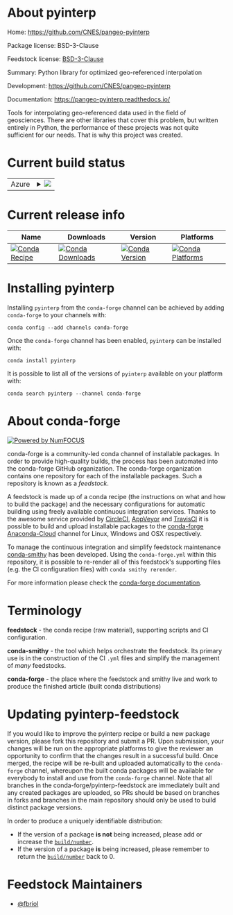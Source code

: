 About pyinterp
==============

Home: https://github.com/CNES/pangeo-pyinterp

Package license: BSD-3-Clause

Feedstock license: [BSD-3-Clause](https://github.com/conda-forge/pyinterp-feedstock/blob/master/LICENSE.txt)

Summary: Python library for optimized geo-referenced interpolation

Development: https://github.com/CNES/pangeo-pyinterp

Documentation: https://pangeo-pyinterp.readthedocs.io/

Tools for interpolating geo-referenced data used in the field of
geosciences. There are other libraries that cover this problem, but written
entirely in Python, the performance of these projects was not quite
sufficient for our needs. That is why this project was created.


Current build status
====================


<table>
    
  <tr>
    <td>Azure</td>
    <td>
      <details>
        <summary>
          <a href="https://dev.azure.com/conda-forge/feedstock-builds/_build/latest?definitionId=7861&branchName=master">
            <img src="https://dev.azure.com/conda-forge/feedstock-builds/_apis/build/status/pyinterp-feedstock?branchName=master">
          </a>
        </summary>
        <table>
          <thead><tr><th>Variant</th><th>Status</th></tr></thead>
          <tbody><tr>
              <td>linux_64_blasmklboost_cpp1.72.0numpy1.16python3.6.____cpython</td>
              <td>
                <a href="https://dev.azure.com/conda-forge/feedstock-builds/_build/latest?definitionId=7861&branchName=master">
                  <img src="https://dev.azure.com/conda-forge/feedstock-builds/_apis/build/status/pyinterp-feedstock?branchName=master&jobName=linux&configuration=linux_64_blasmklboost_cpp1.72.0numpy1.16python3.6.____cpython" alt="variant">
                </a>
              </td>
            </tr><tr>
              <td>linux_64_blasmklboost_cpp1.72.0numpy1.16python3.7.____cpython</td>
              <td>
                <a href="https://dev.azure.com/conda-forge/feedstock-builds/_build/latest?definitionId=7861&branchName=master">
                  <img src="https://dev.azure.com/conda-forge/feedstock-builds/_apis/build/status/pyinterp-feedstock?branchName=master&jobName=linux&configuration=linux_64_blasmklboost_cpp1.72.0numpy1.16python3.7.____cpython" alt="variant">
                </a>
              </td>
            </tr><tr>
              <td>linux_64_blasmklboost_cpp1.72.0numpy1.16python3.8.____cpython</td>
              <td>
                <a href="https://dev.azure.com/conda-forge/feedstock-builds/_build/latest?definitionId=7861&branchName=master">
                  <img src="https://dev.azure.com/conda-forge/feedstock-builds/_apis/build/status/pyinterp-feedstock?branchName=master&jobName=linux&configuration=linux_64_blasmklboost_cpp1.72.0numpy1.16python3.8.____cpython" alt="variant">
                </a>
              </td>
            </tr><tr>
              <td>linux_64_blasmklboost_cpp1.72.0numpy1.19python3.9.____cpython</td>
              <td>
                <a href="https://dev.azure.com/conda-forge/feedstock-builds/_build/latest?definitionId=7861&branchName=master">
                  <img src="https://dev.azure.com/conda-forge/feedstock-builds/_apis/build/status/pyinterp-feedstock?branchName=master&jobName=linux&configuration=linux_64_blasmklboost_cpp1.72.0numpy1.19python3.9.____cpython" alt="variant">
                </a>
              </td>
            </tr><tr>
              <td>linux_64_blasmklboost_cpp1.74.0numpy1.16python3.6.____cpython</td>
              <td>
                <a href="https://dev.azure.com/conda-forge/feedstock-builds/_build/latest?definitionId=7861&branchName=master">
                  <img src="https://dev.azure.com/conda-forge/feedstock-builds/_apis/build/status/pyinterp-feedstock?branchName=master&jobName=linux&configuration=linux_64_blasmklboost_cpp1.74.0numpy1.16python3.6.____cpython" alt="variant">
                </a>
              </td>
            </tr><tr>
              <td>linux_64_blasmklboost_cpp1.74.0numpy1.16python3.7.____cpython</td>
              <td>
                <a href="https://dev.azure.com/conda-forge/feedstock-builds/_build/latest?definitionId=7861&branchName=master">
                  <img src="https://dev.azure.com/conda-forge/feedstock-builds/_apis/build/status/pyinterp-feedstock?branchName=master&jobName=linux&configuration=linux_64_blasmklboost_cpp1.74.0numpy1.16python3.7.____cpython" alt="variant">
                </a>
              </td>
            </tr><tr>
              <td>linux_64_blasmklboost_cpp1.74.0numpy1.16python3.8.____cpython</td>
              <td>
                <a href="https://dev.azure.com/conda-forge/feedstock-builds/_build/latest?definitionId=7861&branchName=master">
                  <img src="https://dev.azure.com/conda-forge/feedstock-builds/_apis/build/status/pyinterp-feedstock?branchName=master&jobName=linux&configuration=linux_64_blasmklboost_cpp1.74.0numpy1.16python3.8.____cpython" alt="variant">
                </a>
              </td>
            </tr><tr>
              <td>linux_64_blasmklboost_cpp1.74.0numpy1.19python3.9.____cpython</td>
              <td>
                <a href="https://dev.azure.com/conda-forge/feedstock-builds/_build/latest?definitionId=7861&branchName=master">
                  <img src="https://dev.azure.com/conda-forge/feedstock-builds/_apis/build/status/pyinterp-feedstock?branchName=master&jobName=linux&configuration=linux_64_blasmklboost_cpp1.74.0numpy1.19python3.9.____cpython" alt="variant">
                </a>
              </td>
            </tr><tr>
              <td>linux_64_blasopenblasboost_cpp1.72.0numpy1.16python3.6.____cpython</td>
              <td>
                <a href="https://dev.azure.com/conda-forge/feedstock-builds/_build/latest?definitionId=7861&branchName=master">
                  <img src="https://dev.azure.com/conda-forge/feedstock-builds/_apis/build/status/pyinterp-feedstock?branchName=master&jobName=linux&configuration=linux_64_blasopenblasboost_cpp1.72.0numpy1.16python3.6.____cpython" alt="variant">
                </a>
              </td>
            </tr><tr>
              <td>linux_64_blasopenblasboost_cpp1.72.0numpy1.16python3.7.____cpython</td>
              <td>
                <a href="https://dev.azure.com/conda-forge/feedstock-builds/_build/latest?definitionId=7861&branchName=master">
                  <img src="https://dev.azure.com/conda-forge/feedstock-builds/_apis/build/status/pyinterp-feedstock?branchName=master&jobName=linux&configuration=linux_64_blasopenblasboost_cpp1.72.0numpy1.16python3.7.____cpython" alt="variant">
                </a>
              </td>
            </tr><tr>
              <td>linux_64_blasopenblasboost_cpp1.72.0numpy1.16python3.8.____cpython</td>
              <td>
                <a href="https://dev.azure.com/conda-forge/feedstock-builds/_build/latest?definitionId=7861&branchName=master">
                  <img src="https://dev.azure.com/conda-forge/feedstock-builds/_apis/build/status/pyinterp-feedstock?branchName=master&jobName=linux&configuration=linux_64_blasopenblasboost_cpp1.72.0numpy1.16python3.8.____cpython" alt="variant">
                </a>
              </td>
            </tr><tr>
              <td>linux_64_blasopenblasboost_cpp1.72.0numpy1.19python3.9.____cpython</td>
              <td>
                <a href="https://dev.azure.com/conda-forge/feedstock-builds/_build/latest?definitionId=7861&branchName=master">
                  <img src="https://dev.azure.com/conda-forge/feedstock-builds/_apis/build/status/pyinterp-feedstock?branchName=master&jobName=linux&configuration=linux_64_blasopenblasboost_cpp1.72.0numpy1.19python3.9.____cpython" alt="variant">
                </a>
              </td>
            </tr><tr>
              <td>linux_64_blasopenblasboost_cpp1.74.0numpy1.16python3.6.____cpython</td>
              <td>
                <a href="https://dev.azure.com/conda-forge/feedstock-builds/_build/latest?definitionId=7861&branchName=master">
                  <img src="https://dev.azure.com/conda-forge/feedstock-builds/_apis/build/status/pyinterp-feedstock?branchName=master&jobName=linux&configuration=linux_64_blasopenblasboost_cpp1.74.0numpy1.16python3.6.____cpython" alt="variant">
                </a>
              </td>
            </tr><tr>
              <td>linux_64_blasopenblasboost_cpp1.74.0numpy1.16python3.7.____cpython</td>
              <td>
                <a href="https://dev.azure.com/conda-forge/feedstock-builds/_build/latest?definitionId=7861&branchName=master">
                  <img src="https://dev.azure.com/conda-forge/feedstock-builds/_apis/build/status/pyinterp-feedstock?branchName=master&jobName=linux&configuration=linux_64_blasopenblasboost_cpp1.74.0numpy1.16python3.7.____cpython" alt="variant">
                </a>
              </td>
            </tr><tr>
              <td>linux_64_blasopenblasboost_cpp1.74.0numpy1.16python3.8.____cpython</td>
              <td>
                <a href="https://dev.azure.com/conda-forge/feedstock-builds/_build/latest?definitionId=7861&branchName=master">
                  <img src="https://dev.azure.com/conda-forge/feedstock-builds/_apis/build/status/pyinterp-feedstock?branchName=master&jobName=linux&configuration=linux_64_blasopenblasboost_cpp1.74.0numpy1.16python3.8.____cpython" alt="variant">
                </a>
              </td>
            </tr><tr>
              <td>linux_64_blasopenblasboost_cpp1.74.0numpy1.19python3.9.____cpython</td>
              <td>
                <a href="https://dev.azure.com/conda-forge/feedstock-builds/_build/latest?definitionId=7861&branchName=master">
                  <img src="https://dev.azure.com/conda-forge/feedstock-builds/_apis/build/status/pyinterp-feedstock?branchName=master&jobName=linux&configuration=linux_64_blasopenblasboost_cpp1.74.0numpy1.19python3.9.____cpython" alt="variant">
                </a>
              </td>
            </tr><tr>
              <td>osx_64_blasmklboost_cpp1.72.0numpy1.16python3.6.____cpython</td>
              <td>
                <a href="https://dev.azure.com/conda-forge/feedstock-builds/_build/latest?definitionId=7861&branchName=master">
                  <img src="https://dev.azure.com/conda-forge/feedstock-builds/_apis/build/status/pyinterp-feedstock?branchName=master&jobName=osx&configuration=osx_64_blasmklboost_cpp1.72.0numpy1.16python3.6.____cpython" alt="variant">
                </a>
              </td>
            </tr><tr>
              <td>osx_64_blasmklboost_cpp1.72.0numpy1.16python3.7.____cpython</td>
              <td>
                <a href="https://dev.azure.com/conda-forge/feedstock-builds/_build/latest?definitionId=7861&branchName=master">
                  <img src="https://dev.azure.com/conda-forge/feedstock-builds/_apis/build/status/pyinterp-feedstock?branchName=master&jobName=osx&configuration=osx_64_blasmklboost_cpp1.72.0numpy1.16python3.7.____cpython" alt="variant">
                </a>
              </td>
            </tr><tr>
              <td>osx_64_blasmklboost_cpp1.72.0numpy1.16python3.8.____cpython</td>
              <td>
                <a href="https://dev.azure.com/conda-forge/feedstock-builds/_build/latest?definitionId=7861&branchName=master">
                  <img src="https://dev.azure.com/conda-forge/feedstock-builds/_apis/build/status/pyinterp-feedstock?branchName=master&jobName=osx&configuration=osx_64_blasmklboost_cpp1.72.0numpy1.16python3.8.____cpython" alt="variant">
                </a>
              </td>
            </tr><tr>
              <td>osx_64_blasmklboost_cpp1.72.0numpy1.19python3.9.____cpython</td>
              <td>
                <a href="https://dev.azure.com/conda-forge/feedstock-builds/_build/latest?definitionId=7861&branchName=master">
                  <img src="https://dev.azure.com/conda-forge/feedstock-builds/_apis/build/status/pyinterp-feedstock?branchName=master&jobName=osx&configuration=osx_64_blasmklboost_cpp1.72.0numpy1.19python3.9.____cpython" alt="variant">
                </a>
              </td>
            </tr><tr>
              <td>osx_64_blasmklboost_cpp1.74.0numpy1.16python3.6.____cpython</td>
              <td>
                <a href="https://dev.azure.com/conda-forge/feedstock-builds/_build/latest?definitionId=7861&branchName=master">
                  <img src="https://dev.azure.com/conda-forge/feedstock-builds/_apis/build/status/pyinterp-feedstock?branchName=master&jobName=osx&configuration=osx_64_blasmklboost_cpp1.74.0numpy1.16python3.6.____cpython" alt="variant">
                </a>
              </td>
            </tr><tr>
              <td>osx_64_blasmklboost_cpp1.74.0numpy1.16python3.7.____cpython</td>
              <td>
                <a href="https://dev.azure.com/conda-forge/feedstock-builds/_build/latest?definitionId=7861&branchName=master">
                  <img src="https://dev.azure.com/conda-forge/feedstock-builds/_apis/build/status/pyinterp-feedstock?branchName=master&jobName=osx&configuration=osx_64_blasmklboost_cpp1.74.0numpy1.16python3.7.____cpython" alt="variant">
                </a>
              </td>
            </tr><tr>
              <td>osx_64_blasmklboost_cpp1.74.0numpy1.16python3.8.____cpython</td>
              <td>
                <a href="https://dev.azure.com/conda-forge/feedstock-builds/_build/latest?definitionId=7861&branchName=master">
                  <img src="https://dev.azure.com/conda-forge/feedstock-builds/_apis/build/status/pyinterp-feedstock?branchName=master&jobName=osx&configuration=osx_64_blasmklboost_cpp1.74.0numpy1.16python3.8.____cpython" alt="variant">
                </a>
              </td>
            </tr><tr>
              <td>osx_64_blasmklboost_cpp1.74.0numpy1.19python3.9.____cpython</td>
              <td>
                <a href="https://dev.azure.com/conda-forge/feedstock-builds/_build/latest?definitionId=7861&branchName=master">
                  <img src="https://dev.azure.com/conda-forge/feedstock-builds/_apis/build/status/pyinterp-feedstock?branchName=master&jobName=osx&configuration=osx_64_blasmklboost_cpp1.74.0numpy1.19python3.9.____cpython" alt="variant">
                </a>
              </td>
            </tr><tr>
              <td>osx_64_blasopenblasboost_cpp1.72.0numpy1.16python3.6.____cpython</td>
              <td>
                <a href="https://dev.azure.com/conda-forge/feedstock-builds/_build/latest?definitionId=7861&branchName=master">
                  <img src="https://dev.azure.com/conda-forge/feedstock-builds/_apis/build/status/pyinterp-feedstock?branchName=master&jobName=osx&configuration=osx_64_blasopenblasboost_cpp1.72.0numpy1.16python3.6.____cpython" alt="variant">
                </a>
              </td>
            </tr><tr>
              <td>osx_64_blasopenblasboost_cpp1.72.0numpy1.16python3.7.____cpython</td>
              <td>
                <a href="https://dev.azure.com/conda-forge/feedstock-builds/_build/latest?definitionId=7861&branchName=master">
                  <img src="https://dev.azure.com/conda-forge/feedstock-builds/_apis/build/status/pyinterp-feedstock?branchName=master&jobName=osx&configuration=osx_64_blasopenblasboost_cpp1.72.0numpy1.16python3.7.____cpython" alt="variant">
                </a>
              </td>
            </tr><tr>
              <td>osx_64_blasopenblasboost_cpp1.72.0numpy1.16python3.8.____cpython</td>
              <td>
                <a href="https://dev.azure.com/conda-forge/feedstock-builds/_build/latest?definitionId=7861&branchName=master">
                  <img src="https://dev.azure.com/conda-forge/feedstock-builds/_apis/build/status/pyinterp-feedstock?branchName=master&jobName=osx&configuration=osx_64_blasopenblasboost_cpp1.72.0numpy1.16python3.8.____cpython" alt="variant">
                </a>
              </td>
            </tr><tr>
              <td>osx_64_blasopenblasboost_cpp1.72.0numpy1.19python3.9.____cpython</td>
              <td>
                <a href="https://dev.azure.com/conda-forge/feedstock-builds/_build/latest?definitionId=7861&branchName=master">
                  <img src="https://dev.azure.com/conda-forge/feedstock-builds/_apis/build/status/pyinterp-feedstock?branchName=master&jobName=osx&configuration=osx_64_blasopenblasboost_cpp1.72.0numpy1.19python3.9.____cpython" alt="variant">
                </a>
              </td>
            </tr><tr>
              <td>osx_64_blasopenblasboost_cpp1.74.0numpy1.16python3.6.____cpython</td>
              <td>
                <a href="https://dev.azure.com/conda-forge/feedstock-builds/_build/latest?definitionId=7861&branchName=master">
                  <img src="https://dev.azure.com/conda-forge/feedstock-builds/_apis/build/status/pyinterp-feedstock?branchName=master&jobName=osx&configuration=osx_64_blasopenblasboost_cpp1.74.0numpy1.16python3.6.____cpython" alt="variant">
                </a>
              </td>
            </tr><tr>
              <td>osx_64_blasopenblasboost_cpp1.74.0numpy1.16python3.7.____cpython</td>
              <td>
                <a href="https://dev.azure.com/conda-forge/feedstock-builds/_build/latest?definitionId=7861&branchName=master">
                  <img src="https://dev.azure.com/conda-forge/feedstock-builds/_apis/build/status/pyinterp-feedstock?branchName=master&jobName=osx&configuration=osx_64_blasopenblasboost_cpp1.74.0numpy1.16python3.7.____cpython" alt="variant">
                </a>
              </td>
            </tr><tr>
              <td>osx_64_blasopenblasboost_cpp1.74.0numpy1.16python3.8.____cpython</td>
              <td>
                <a href="https://dev.azure.com/conda-forge/feedstock-builds/_build/latest?definitionId=7861&branchName=master">
                  <img src="https://dev.azure.com/conda-forge/feedstock-builds/_apis/build/status/pyinterp-feedstock?branchName=master&jobName=osx&configuration=osx_64_blasopenblasboost_cpp1.74.0numpy1.16python3.8.____cpython" alt="variant">
                </a>
              </td>
            </tr><tr>
              <td>osx_64_blasopenblasboost_cpp1.74.0numpy1.19python3.9.____cpython</td>
              <td>
                <a href="https://dev.azure.com/conda-forge/feedstock-builds/_build/latest?definitionId=7861&branchName=master">
                  <img src="https://dev.azure.com/conda-forge/feedstock-builds/_apis/build/status/pyinterp-feedstock?branchName=master&jobName=osx&configuration=osx_64_blasopenblasboost_cpp1.74.0numpy1.19python3.9.____cpython" alt="variant">
                </a>
              </td>
            </tr><tr>
              <td>win_64_blasmklboost_cpp1.72.0numpy1.16python3.6.____cpython</td>
              <td>
                <a href="https://dev.azure.com/conda-forge/feedstock-builds/_build/latest?definitionId=7861&branchName=master">
                  <img src="https://dev.azure.com/conda-forge/feedstock-builds/_apis/build/status/pyinterp-feedstock?branchName=master&jobName=win&configuration=win_64_blasmklboost_cpp1.72.0numpy1.16python3.6.____cpython" alt="variant">
                </a>
              </td>
            </tr><tr>
              <td>win_64_blasmklboost_cpp1.72.0numpy1.16python3.7.____cpython</td>
              <td>
                <a href="https://dev.azure.com/conda-forge/feedstock-builds/_build/latest?definitionId=7861&branchName=master">
                  <img src="https://dev.azure.com/conda-forge/feedstock-builds/_apis/build/status/pyinterp-feedstock?branchName=master&jobName=win&configuration=win_64_blasmklboost_cpp1.72.0numpy1.16python3.7.____cpython" alt="variant">
                </a>
              </td>
            </tr><tr>
              <td>win_64_blasmklboost_cpp1.72.0numpy1.16python3.8.____cpython</td>
              <td>
                <a href="https://dev.azure.com/conda-forge/feedstock-builds/_build/latest?definitionId=7861&branchName=master">
                  <img src="https://dev.azure.com/conda-forge/feedstock-builds/_apis/build/status/pyinterp-feedstock?branchName=master&jobName=win&configuration=win_64_blasmklboost_cpp1.72.0numpy1.16python3.8.____cpython" alt="variant">
                </a>
              </td>
            </tr><tr>
              <td>win_64_blasmklboost_cpp1.72.0numpy1.19python3.9.____cpython</td>
              <td>
                <a href="https://dev.azure.com/conda-forge/feedstock-builds/_build/latest?definitionId=7861&branchName=master">
                  <img src="https://dev.azure.com/conda-forge/feedstock-builds/_apis/build/status/pyinterp-feedstock?branchName=master&jobName=win&configuration=win_64_blasmklboost_cpp1.72.0numpy1.19python3.9.____cpython" alt="variant">
                </a>
              </td>
            </tr><tr>
              <td>win_64_blasmklboost_cpp1.74.0numpy1.16python3.6.____cpython</td>
              <td>
                <a href="https://dev.azure.com/conda-forge/feedstock-builds/_build/latest?definitionId=7861&branchName=master">
                  <img src="https://dev.azure.com/conda-forge/feedstock-builds/_apis/build/status/pyinterp-feedstock?branchName=master&jobName=win&configuration=win_64_blasmklboost_cpp1.74.0numpy1.16python3.6.____cpython" alt="variant">
                </a>
              </td>
            </tr><tr>
              <td>win_64_blasmklboost_cpp1.74.0numpy1.16python3.7.____cpython</td>
              <td>
                <a href="https://dev.azure.com/conda-forge/feedstock-builds/_build/latest?definitionId=7861&branchName=master">
                  <img src="https://dev.azure.com/conda-forge/feedstock-builds/_apis/build/status/pyinterp-feedstock?branchName=master&jobName=win&configuration=win_64_blasmklboost_cpp1.74.0numpy1.16python3.7.____cpython" alt="variant">
                </a>
              </td>
            </tr><tr>
              <td>win_64_blasmklboost_cpp1.74.0numpy1.16python3.8.____cpython</td>
              <td>
                <a href="https://dev.azure.com/conda-forge/feedstock-builds/_build/latest?definitionId=7861&branchName=master">
                  <img src="https://dev.azure.com/conda-forge/feedstock-builds/_apis/build/status/pyinterp-feedstock?branchName=master&jobName=win&configuration=win_64_blasmklboost_cpp1.74.0numpy1.16python3.8.____cpython" alt="variant">
                </a>
              </td>
            </tr><tr>
              <td>win_64_blasmklboost_cpp1.74.0numpy1.19python3.9.____cpython</td>
              <td>
                <a href="https://dev.azure.com/conda-forge/feedstock-builds/_build/latest?definitionId=7861&branchName=master">
                  <img src="https://dev.azure.com/conda-forge/feedstock-builds/_apis/build/status/pyinterp-feedstock?branchName=master&jobName=win&configuration=win_64_blasmklboost_cpp1.74.0numpy1.19python3.9.____cpython" alt="variant">
                </a>
              </td>
            </tr><tr>
              <td>win_64_blasopenblasboost_cpp1.72.0numpy1.16python3.6.____cpython</td>
              <td>
                <a href="https://dev.azure.com/conda-forge/feedstock-builds/_build/latest?definitionId=7861&branchName=master">
                  <img src="https://dev.azure.com/conda-forge/feedstock-builds/_apis/build/status/pyinterp-feedstock?branchName=master&jobName=win&configuration=win_64_blasopenblasboost_cpp1.72.0numpy1.16python3.6.____cpython" alt="variant">
                </a>
              </td>
            </tr><tr>
              <td>win_64_blasopenblasboost_cpp1.72.0numpy1.16python3.7.____cpython</td>
              <td>
                <a href="https://dev.azure.com/conda-forge/feedstock-builds/_build/latest?definitionId=7861&branchName=master">
                  <img src="https://dev.azure.com/conda-forge/feedstock-builds/_apis/build/status/pyinterp-feedstock?branchName=master&jobName=win&configuration=win_64_blasopenblasboost_cpp1.72.0numpy1.16python3.7.____cpython" alt="variant">
                </a>
              </td>
            </tr><tr>
              <td>win_64_blasopenblasboost_cpp1.72.0numpy1.16python3.8.____cpython</td>
              <td>
                <a href="https://dev.azure.com/conda-forge/feedstock-builds/_build/latest?definitionId=7861&branchName=master">
                  <img src="https://dev.azure.com/conda-forge/feedstock-builds/_apis/build/status/pyinterp-feedstock?branchName=master&jobName=win&configuration=win_64_blasopenblasboost_cpp1.72.0numpy1.16python3.8.____cpython" alt="variant">
                </a>
              </td>
            </tr><tr>
              <td>win_64_blasopenblasboost_cpp1.72.0numpy1.19python3.9.____cpython</td>
              <td>
                <a href="https://dev.azure.com/conda-forge/feedstock-builds/_build/latest?definitionId=7861&branchName=master">
                  <img src="https://dev.azure.com/conda-forge/feedstock-builds/_apis/build/status/pyinterp-feedstock?branchName=master&jobName=win&configuration=win_64_blasopenblasboost_cpp1.72.0numpy1.19python3.9.____cpython" alt="variant">
                </a>
              </td>
            </tr><tr>
              <td>win_64_blasopenblasboost_cpp1.74.0numpy1.16python3.6.____cpython</td>
              <td>
                <a href="https://dev.azure.com/conda-forge/feedstock-builds/_build/latest?definitionId=7861&branchName=master">
                  <img src="https://dev.azure.com/conda-forge/feedstock-builds/_apis/build/status/pyinterp-feedstock?branchName=master&jobName=win&configuration=win_64_blasopenblasboost_cpp1.74.0numpy1.16python3.6.____cpython" alt="variant">
                </a>
              </td>
            </tr><tr>
              <td>win_64_blasopenblasboost_cpp1.74.0numpy1.16python3.7.____cpython</td>
              <td>
                <a href="https://dev.azure.com/conda-forge/feedstock-builds/_build/latest?definitionId=7861&branchName=master">
                  <img src="https://dev.azure.com/conda-forge/feedstock-builds/_apis/build/status/pyinterp-feedstock?branchName=master&jobName=win&configuration=win_64_blasopenblasboost_cpp1.74.0numpy1.16python3.7.____cpython" alt="variant">
                </a>
              </td>
            </tr><tr>
              <td>win_64_blasopenblasboost_cpp1.74.0numpy1.16python3.8.____cpython</td>
              <td>
                <a href="https://dev.azure.com/conda-forge/feedstock-builds/_build/latest?definitionId=7861&branchName=master">
                  <img src="https://dev.azure.com/conda-forge/feedstock-builds/_apis/build/status/pyinterp-feedstock?branchName=master&jobName=win&configuration=win_64_blasopenblasboost_cpp1.74.0numpy1.16python3.8.____cpython" alt="variant">
                </a>
              </td>
            </tr><tr>
              <td>win_64_blasopenblasboost_cpp1.74.0numpy1.19python3.9.____cpython</td>
              <td>
                <a href="https://dev.azure.com/conda-forge/feedstock-builds/_build/latest?definitionId=7861&branchName=master">
                  <img src="https://dev.azure.com/conda-forge/feedstock-builds/_apis/build/status/pyinterp-feedstock?branchName=master&jobName=win&configuration=win_64_blasopenblasboost_cpp1.74.0numpy1.19python3.9.____cpython" alt="variant">
                </a>
              </td>
            </tr>
          </tbody>
        </table>
      </details>
    </td>
  </tr>
</table>

Current release info
====================

| Name | Downloads | Version | Platforms |
| --- | --- | --- | --- |
| [![Conda Recipe](https://img.shields.io/badge/recipe-pyinterp-green.svg)](https://anaconda.org/conda-forge/pyinterp) | [![Conda Downloads](https://img.shields.io/conda/dn/conda-forge/pyinterp.svg)](https://anaconda.org/conda-forge/pyinterp) | [![Conda Version](https://img.shields.io/conda/vn/conda-forge/pyinterp.svg)](https://anaconda.org/conda-forge/pyinterp) | [![Conda Platforms](https://img.shields.io/conda/pn/conda-forge/pyinterp.svg)](https://anaconda.org/conda-forge/pyinterp) |

Installing pyinterp
===================

Installing `pyinterp` from the `conda-forge` channel can be achieved by adding `conda-forge` to your channels with:

```
conda config --add channels conda-forge
```

Once the `conda-forge` channel has been enabled, `pyinterp` can be installed with:

```
conda install pyinterp
```

It is possible to list all of the versions of `pyinterp` available on your platform with:

```
conda search pyinterp --channel conda-forge
```


About conda-forge
=================

[![Powered by NumFOCUS](https://img.shields.io/badge/powered%20by-NumFOCUS-orange.svg?style=flat&colorA=E1523D&colorB=007D8A)](http://numfocus.org)

conda-forge is a community-led conda channel of installable packages.
In order to provide high-quality builds, the process has been automated into the
conda-forge GitHub organization. The conda-forge organization contains one repository
for each of the installable packages. Such a repository is known as a *feedstock*.

A feedstock is made up of a conda recipe (the instructions on what and how to build
the package) and the necessary configurations for automatic building using freely
available continuous integration services. Thanks to the awesome service provided by
[CircleCI](https://circleci.com/), [AppVeyor](https://www.appveyor.com/)
and [TravisCI](https://travis-ci.com/) it is possible to build and upload installable
packages to the [conda-forge](https://anaconda.org/conda-forge)
[Anaconda-Cloud](https://anaconda.org/) channel for Linux, Windows and OSX respectively.

To manage the continuous integration and simplify feedstock maintenance
[conda-smithy](https://github.com/conda-forge/conda-smithy) has been developed.
Using the ``conda-forge.yml`` within this repository, it is possible to re-render all of
this feedstock's supporting files (e.g. the CI configuration files) with ``conda smithy rerender``.

For more information please check the [conda-forge documentation](https://conda-forge.org/docs/).

Terminology
===========

**feedstock** - the conda recipe (raw material), supporting scripts and CI configuration.

**conda-smithy** - the tool which helps orchestrate the feedstock.
                   Its primary use is in the construction of the CI ``.yml`` files
                   and simplify the management of *many* feedstocks.

**conda-forge** - the place where the feedstock and smithy live and work to
                  produce the finished article (built conda distributions)


Updating pyinterp-feedstock
===========================

If you would like to improve the pyinterp recipe or build a new
package version, please fork this repository and submit a PR. Upon submission,
your changes will be run on the appropriate platforms to give the reviewer an
opportunity to confirm that the changes result in a successful build. Once
merged, the recipe will be re-built and uploaded automatically to the
`conda-forge` channel, whereupon the built conda packages will be available for
everybody to install and use from the `conda-forge` channel.
Note that all branches in the conda-forge/pyinterp-feedstock are
immediately built and any created packages are uploaded, so PRs should be based
on branches in forks and branches in the main repository should only be used to
build distinct package versions.

In order to produce a uniquely identifiable distribution:
 * If the version of a package **is not** being increased, please add or increase
   the [``build/number``](https://conda.io/docs/user-guide/tasks/build-packages/define-metadata.html#build-number-and-string).
 * If the version of a package **is** being increased, please remember to return
   the [``build/number``](https://conda.io/docs/user-guide/tasks/build-packages/define-metadata.html#build-number-and-string)
   back to 0.

Feedstock Maintainers
=====================

* [@fbriol](https://github.com/fbriol/)

